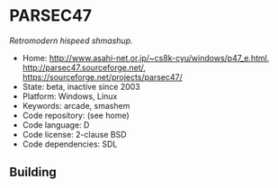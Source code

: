 # PARSEC47

_Retromodern hispeed shmashup._

- Home: http://www.asahi-net.or.jp/~cs8k-cyu/windows/p47_e.html, http://parsec47.sourceforge.net/, https://sourceforge.net/projects/parsec47/
- State: beta, inactive since 2003
- Platform: Windows, Linux
- Keywords: arcade, smashem
- Code repository: (see home)
- Code language: D
- Code license: 2-clause BSD
- Code dependencies: SDL

## Building
